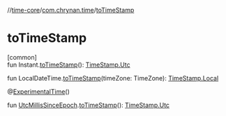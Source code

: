 //[time-core](../../index.md)/[com.chrynan.time](index.md)/[toTimeStamp](to-time-stamp.md)

# toTimeStamp

[common]\
fun Instant.[toTimeStamp](to-time-stamp.md)(): [TimeStamp.Utc](-time-stamp/-utc/index.md)

fun LocalDateTime.[toTimeStamp](to-time-stamp.md)(timeZone: TimeZone): [TimeStamp.Local](-time-stamp/-local/index.md)

@[ExperimentalTime](https://kotlinlang.org/api/latest/jvm/stdlib/kotlin.time/-experimental-time/index.html)()

fun [UtcMillisSinceEpoch](-utc-millis-since-epoch/index.md).[toTimeStamp](to-time-stamp.md)(): [TimeStamp.Utc](-time-stamp/-utc/index.md)
